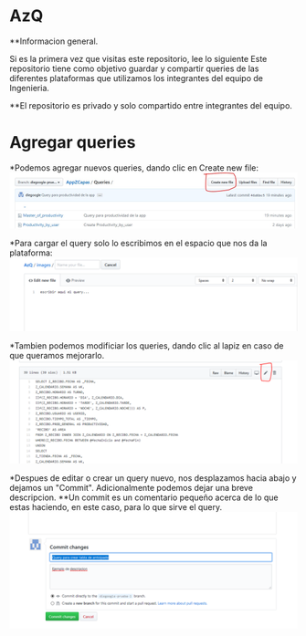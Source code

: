 # AzQ

**Informacion general.

Si es la primera vez que visitas este repositorio, lee lo siguiente
Este repositorio tiene como objetivo guardar y compartir queries de las diferentes plataformas que utilizamos los integrantes del equipo de Ingenieria.

**El repositorio es privado y solo compartido entre integrantes del equipo.


# Agregar queries
*Podemos agregar nuevos queries, dando clic en Create new file:
![](images/nuevo.jpg)


*Para cargar el query solo lo escribimos en el espacio que nos da la plataforma:
![](images/escribir.PNG)

*Tambien podemos modificiar los queries, dando clic al lapiz en caso de que queramos mejorarlo.
![](images/edit.PNG)

*Despues de editar o crear un query nuevo, nos desplazamos hacia abajo y dejamos un "Commit".
Adicionalmente podemos dejar una breve descripcion.
**Un commit es un comentario pequeño acerca de lo que estas haciendo, en este caso, para lo que sirve el query.
![](images/commit.PNG)
